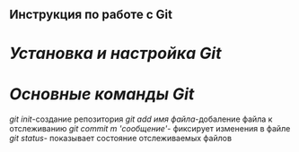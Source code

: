 ## **Инструкция по работе с Git**
# *Установка и настройка Git*
# *Основные команды Git*
_git init_-создание репозитория 
_git add имя файла_-добаление файла к отслеживанию
_git commit m 'сообщение'_- фиксирует изменения в файле 
_git status_- показывает состояние отслеживаемых файлов